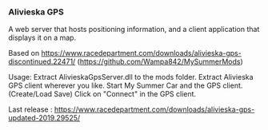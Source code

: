 ### Alivieska GPS
A web server that hosts positioning information, and a client application that displays it on a map.

Based on https://www.racedepartment.com/downloads/alivieska-gps-discontinued.22471/ (https://github.com/Wampa842/MySummerMods)

Usage:
Extract AlivieskaGpsServer.dll to the mods folder.
Extract Alivieska GPS client wherever you like.
Start My Summer Car and the GPS client. (Create/Load Save)
Click on "Connect" in the GPS client.

Last release : https://www.racedepartment.com/downloads/alivieska-gps-updated-2019.29525/
